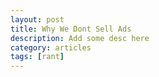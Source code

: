 ```yaml
---
layout: post
title: Why We Dont Sell Ads
description: Add some desc here
category: articles
tags: [rant]
---
```

